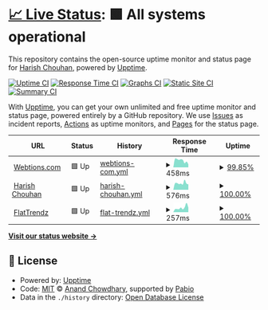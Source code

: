 # [📈 Live Status](https://hchouhan.github.io/upptime): <!--live status--> **🟩 All systems operational**

This repository contains the open-source uptime monitor and status page for [Harish Chouhan](https://harishchouhan.com), powered by [Upptime](https://github.com/upptime/upptime).

[![Uptime CI](https://github.com/hchouhan/uptime/workflows/Uptime%20CI/badge.svg)](https://github.com/hchouhan/uptime/actions?query=workflow%3A%22Uptime+CI%22)
[![Response Time CI](https://github.com/hchouhan/uptime/workflows/Response%20Time%20CI/badge.svg)](https://github.com/hchouhan/uptime/actions?query=workflow%3A%22Response+Time+CI%22)
[![Graphs CI](https://github.com/hchouhan/uptime/workflows/Graphs%20CI/badge.svg)](https://github.com/hchouhan/upptime/actions?query=workflow%3A%22Graphs+CI%22)
[![Static Site CI](https://github.com/hchouhan/uptime/workflows/Static%20Site%20CI/badge.svg)](https://github.com/hchouhan/uptime/actions?query=workflow%3A%22Static+Site+CI%22)
[![Summary CI](https://github.com/hchouhan/uptime/workflows/Summary%20CI/badge.svg)](https://github.com/hchouhan/uptime/actions?query=workflow%3A%22Summary+CI%22)

With [Upptime](https://upptime.js.org), you can get your own unlimited and free uptime monitor and status page, powered entirely by a GitHub repository. We use [Issues](https://github.com/hchouhan/uptime/issues) as incident reports, [Actions](https://github.com/hchouhan/uptime/actions) as uptime monitors, and [Pages](https://hchouhan.github.io/uptime) for the status page.

<!--start: status pages-->
<!-- This summary is generated by Upptime (https://github.com/upptime/upptime) -->
<!-- Do not edit this manually, your changes will be overwritten -->
<!-- prettier-ignore -->
| URL | Status | History | Response Time | Uptime |
| --- | ------ | ------- | ------------- | ------ |
| <img alt="" src="https://icons.duckduckgo.com/ip3/webtions.com.ico" height="13"> [Webtions.com](https://webtions.com) | 🟩 Up | [webtions-com.yml](https://github.com/hchouhan/uptime/commits/HEAD/history/webtions-com.yml) | <details><summary><img alt="Response time graph" src="./graphs/webtions-com/response-time-week.png" height="20"> 458ms</summary><br><a href="https://hchouhan.github.io/uptime/history/webtions-com"><img alt="Response time 613" src="https://img.shields.io/endpoint?url=https%3A%2F%2Fraw.githubusercontent.com%2Fhchouhan%2Fuptime%2FHEAD%2Fapi%2Fwebtions-com%2Fresponse-time.json"></a><br><a href="https://hchouhan.github.io/uptime/history/webtions-com"><img alt="24-hour response time 208" src="https://img.shields.io/endpoint?url=https%3A%2F%2Fraw.githubusercontent.com%2Fhchouhan%2Fuptime%2FHEAD%2Fapi%2Fwebtions-com%2Fresponse-time-day.json"></a><br><a href="https://hchouhan.github.io/uptime/history/webtions-com"><img alt="7-day response time 458" src="https://img.shields.io/endpoint?url=https%3A%2F%2Fraw.githubusercontent.com%2Fhchouhan%2Fuptime%2FHEAD%2Fapi%2Fwebtions-com%2Fresponse-time-week.json"></a><br><a href="https://hchouhan.github.io/uptime/history/webtions-com"><img alt="30-day response time 565" src="https://img.shields.io/endpoint?url=https%3A%2F%2Fraw.githubusercontent.com%2Fhchouhan%2Fuptime%2FHEAD%2Fapi%2Fwebtions-com%2Fresponse-time-month.json"></a><br><a href="https://hchouhan.github.io/uptime/history/webtions-com"><img alt="1-year response time 613" src="https://img.shields.io/endpoint?url=https%3A%2F%2Fraw.githubusercontent.com%2Fhchouhan%2Fuptime%2FHEAD%2Fapi%2Fwebtions-com%2Fresponse-time-year.json"></a></details> | <details><summary><a href="https://hchouhan.github.io/uptime/history/webtions-com">99.85%</a></summary><a href="https://hchouhan.github.io/uptime/history/webtions-com"><img alt="All-time uptime 99.99%" src="https://img.shields.io/endpoint?url=https%3A%2F%2Fraw.githubusercontent.com%2Fhchouhan%2Fuptime%2FHEAD%2Fapi%2Fwebtions-com%2Fuptime.json"></a><br><a href="https://hchouhan.github.io/uptime/history/webtions-com"><img alt="24-hour uptime 100.00%" src="https://img.shields.io/endpoint?url=https%3A%2F%2Fraw.githubusercontent.com%2Fhchouhan%2Fuptime%2FHEAD%2Fapi%2Fwebtions-com%2Fuptime-day.json"></a><br><a href="https://hchouhan.github.io/uptime/history/webtions-com"><img alt="7-day uptime 99.85%" src="https://img.shields.io/endpoint?url=https%3A%2F%2Fraw.githubusercontent.com%2Fhchouhan%2Fuptime%2FHEAD%2Fapi%2Fwebtions-com%2Fuptime-week.json"></a><br><a href="https://hchouhan.github.io/uptime/history/webtions-com"><img alt="30-day uptime 99.92%" src="https://img.shields.io/endpoint?url=https%3A%2F%2Fraw.githubusercontent.com%2Fhchouhan%2Fuptime%2FHEAD%2Fapi%2Fwebtions-com%2Fuptime-month.json"></a><br><a href="https://hchouhan.github.io/uptime/history/webtions-com"><img alt="1-year uptime 99.99%" src="https://img.shields.io/endpoint?url=https%3A%2F%2Fraw.githubusercontent.com%2Fhchouhan%2Fuptime%2FHEAD%2Fapi%2Fwebtions-com%2Fuptime-year.json"></a></details>
| <img alt="" src="https://icons.duckduckgo.com/ip3/harishchouhan.com.ico" height="13"> [Harish Chouhan](https://harishchouhan.com) | 🟩 Up | [harish-chouhan.yml](https://github.com/hchouhan/uptime/commits/HEAD/history/harish-chouhan.yml) | <details><summary><img alt="Response time graph" src="./graphs/harish-chouhan/response-time-week.png" height="20"> 576ms</summary><br><a href="https://hchouhan.github.io/uptime/history/harish-chouhan"><img alt="Response time 616" src="https://img.shields.io/endpoint?url=https%3A%2F%2Fraw.githubusercontent.com%2Fhchouhan%2Fuptime%2FHEAD%2Fapi%2Fharish-chouhan%2Fresponse-time.json"></a><br><a href="https://hchouhan.github.io/uptime/history/harish-chouhan"><img alt="24-hour response time 483" src="https://img.shields.io/endpoint?url=https%3A%2F%2Fraw.githubusercontent.com%2Fhchouhan%2Fuptime%2FHEAD%2Fapi%2Fharish-chouhan%2Fresponse-time-day.json"></a><br><a href="https://hchouhan.github.io/uptime/history/harish-chouhan"><img alt="7-day response time 576" src="https://img.shields.io/endpoint?url=https%3A%2F%2Fraw.githubusercontent.com%2Fhchouhan%2Fuptime%2FHEAD%2Fapi%2Fharish-chouhan%2Fresponse-time-week.json"></a><br><a href="https://hchouhan.github.io/uptime/history/harish-chouhan"><img alt="30-day response time 598" src="https://img.shields.io/endpoint?url=https%3A%2F%2Fraw.githubusercontent.com%2Fhchouhan%2Fuptime%2FHEAD%2Fapi%2Fharish-chouhan%2Fresponse-time-month.json"></a><br><a href="https://hchouhan.github.io/uptime/history/harish-chouhan"><img alt="1-year response time 616" src="https://img.shields.io/endpoint?url=https%3A%2F%2Fraw.githubusercontent.com%2Fhchouhan%2Fuptime%2FHEAD%2Fapi%2Fharish-chouhan%2Fresponse-time-year.json"></a></details> | <details><summary><a href="https://hchouhan.github.io/uptime/history/harish-chouhan">100.00%</a></summary><a href="https://hchouhan.github.io/uptime/history/harish-chouhan"><img alt="All-time uptime 99.99%" src="https://img.shields.io/endpoint?url=https%3A%2F%2Fraw.githubusercontent.com%2Fhchouhan%2Fuptime%2FHEAD%2Fapi%2Fharish-chouhan%2Fuptime.json"></a><br><a href="https://hchouhan.github.io/uptime/history/harish-chouhan"><img alt="24-hour uptime 100.00%" src="https://img.shields.io/endpoint?url=https%3A%2F%2Fraw.githubusercontent.com%2Fhchouhan%2Fuptime%2FHEAD%2Fapi%2Fharish-chouhan%2Fuptime-day.json"></a><br><a href="https://hchouhan.github.io/uptime/history/harish-chouhan"><img alt="7-day uptime 100.00%" src="https://img.shields.io/endpoint?url=https%3A%2F%2Fraw.githubusercontent.com%2Fhchouhan%2Fuptime%2FHEAD%2Fapi%2Fharish-chouhan%2Fuptime-week.json"></a><br><a href="https://hchouhan.github.io/uptime/history/harish-chouhan"><img alt="30-day uptime 99.96%" src="https://img.shields.io/endpoint?url=https%3A%2F%2Fraw.githubusercontent.com%2Fhchouhan%2Fuptime%2FHEAD%2Fapi%2Fharish-chouhan%2Fuptime-month.json"></a><br><a href="https://hchouhan.github.io/uptime/history/harish-chouhan"><img alt="1-year uptime 99.99%" src="https://img.shields.io/endpoint?url=https%3A%2F%2Fraw.githubusercontent.com%2Fhchouhan%2Fuptime%2FHEAD%2Fapi%2Fharish-chouhan%2Fuptime-year.json"></a></details>
| <img alt="" src="https://icons.duckduckgo.com/ip3/flattrendz.com.ico" height="13"> [FlatTrendz](https://flattrendz.com) | 🟩 Up | [flat-trendz.yml](https://github.com/hchouhan/uptime/commits/HEAD/history/flat-trendz.yml) | <details><summary><img alt="Response time graph" src="./graphs/flat-trendz/response-time-week.png" height="20"> 257ms</summary><br><a href="https://hchouhan.github.io/uptime/history/flat-trendz"><img alt="Response time 308" src="https://img.shields.io/endpoint?url=https%3A%2F%2Fraw.githubusercontent.com%2Fhchouhan%2Fuptime%2FHEAD%2Fapi%2Fflat-trendz%2Fresponse-time.json"></a><br><a href="https://hchouhan.github.io/uptime/history/flat-trendz"><img alt="24-hour response time 262" src="https://img.shields.io/endpoint?url=https%3A%2F%2Fraw.githubusercontent.com%2Fhchouhan%2Fuptime%2FHEAD%2Fapi%2Fflat-trendz%2Fresponse-time-day.json"></a><br><a href="https://hchouhan.github.io/uptime/history/flat-trendz"><img alt="7-day response time 257" src="https://img.shields.io/endpoint?url=https%3A%2F%2Fraw.githubusercontent.com%2Fhchouhan%2Fuptime%2FHEAD%2Fapi%2Fflat-trendz%2Fresponse-time-week.json"></a><br><a href="https://hchouhan.github.io/uptime/history/flat-trendz"><img alt="30-day response time 340" src="https://img.shields.io/endpoint?url=https%3A%2F%2Fraw.githubusercontent.com%2Fhchouhan%2Fuptime%2FHEAD%2Fapi%2Fflat-trendz%2Fresponse-time-month.json"></a><br><a href="https://hchouhan.github.io/uptime/history/flat-trendz"><img alt="1-year response time 308" src="https://img.shields.io/endpoint?url=https%3A%2F%2Fraw.githubusercontent.com%2Fhchouhan%2Fuptime%2FHEAD%2Fapi%2Fflat-trendz%2Fresponse-time-year.json"></a></details> | <details><summary><a href="https://hchouhan.github.io/uptime/history/flat-trendz">100.00%</a></summary><a href="https://hchouhan.github.io/uptime/history/flat-trendz"><img alt="All-time uptime 99.99%" src="https://img.shields.io/endpoint?url=https%3A%2F%2Fraw.githubusercontent.com%2Fhchouhan%2Fuptime%2FHEAD%2Fapi%2Fflat-trendz%2Fuptime.json"></a><br><a href="https://hchouhan.github.io/uptime/history/flat-trendz"><img alt="24-hour uptime 100.00%" src="https://img.shields.io/endpoint?url=https%3A%2F%2Fraw.githubusercontent.com%2Fhchouhan%2Fuptime%2FHEAD%2Fapi%2Fflat-trendz%2Fuptime-day.json"></a><br><a href="https://hchouhan.github.io/uptime/history/flat-trendz"><img alt="7-day uptime 100.00%" src="https://img.shields.io/endpoint?url=https%3A%2F%2Fraw.githubusercontent.com%2Fhchouhan%2Fuptime%2FHEAD%2Fapi%2Fflat-trendz%2Fuptime-week.json"></a><br><a href="https://hchouhan.github.io/uptime/history/flat-trendz"><img alt="30-day uptime 99.96%" src="https://img.shields.io/endpoint?url=https%3A%2F%2Fraw.githubusercontent.com%2Fhchouhan%2Fuptime%2FHEAD%2Fapi%2Fflat-trendz%2Fuptime-month.json"></a><br><a href="https://hchouhan.github.io/uptime/history/flat-trendz"><img alt="1-year uptime 99.99%" src="https://img.shields.io/endpoint?url=https%3A%2F%2Fraw.githubusercontent.com%2Fhchouhan%2Fuptime%2FHEAD%2Fapi%2Fflat-trendz%2Fuptime-year.json"></a></details>

<!--end: status pages-->

[**Visit our status website →**](https://hchouhan.github.io/uptime)

## 📄 License

- Powered by: [Upptime](https://github.com/upptime/upptime)
- Code: [MIT](./LICENSE) © [Anand Chowdhary](https://anandchowdhary.com), supported by [Pabio](https://pabio.com)
- Data in the `./history` directory: [Open Database License](https://opendatacommons.org/licenses/odbl/1-0/)
